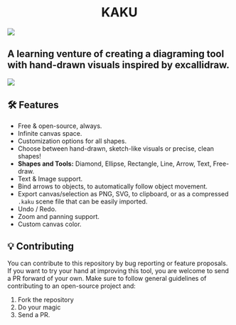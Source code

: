 # <center> KAKU </center>
<image src="public/og.png" />

## A learning venture of creating a diagraming tool with hand-drawn visuals inspired by excallidraw.

<image src="public/mockup.png" />

## 🛠️ Features

* Free & open-source, always.
* Infinite canvas space.
* Customization options for all shapes.
* Choose between hand-drawn, sketch-like visuals or precise, clean shapes!
* **Shapes and Tools:** Diamond, Ellipse, Rectangle, Line, Arrow, Text, Free-draw.
* Text & Image support.
* Bind arrows to objects, to automatically follow object movement.
* Export canvas/selection as PNG, SVG, to clipboard, or as a compressed `.kaku` scene file that can be easily imported.
* Undo / Redo.
* Zoom and panning support.
* Custom canvas color.

## 💡 Contributing

You can contribute to this repository by bug reporting or feature proposals. If you want to try your hand at improving this tool, you are welcome to send a PR forward of your own. Make sure to follow general guidelines of contributing to an open-source project and:

1) Fork the repository
2) Do your magic
3) Send a PR.
